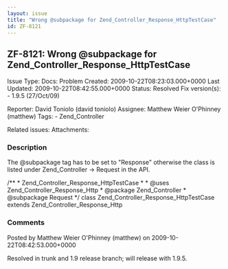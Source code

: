 ```yaml
---
layout: issue
title: "Wrong @subpackage for Zend_Controller_Response_HttpTestCase"
id: ZF-8121
---
```


ZF-8121: Wrong @subpackage for Zend\_Controller\_Response\_HttpTestCase
-----------------------------------------------------------------------

 Issue Type: Docs: Problem Created: 2009-10-22T08:23:03.000+0000 Last Updated: 2009-10-22T08:42:55.000+0000 Status: Resolved Fix version(s): - 1.9.5 (27/Oct/09)
 
 Reporter:  David Toniolo (david toniolo)  Assignee:  Matthew Weier O'Phinney (matthew)  Tags: - Zend\_Controller
 
 Related issues: 
 Attachments: 
### Description

The @subpackage tag has to be set to "Response" otherwise the class is listed under Zend\_Controller -> Request in the API.

/\*\* \* Zend\_Controller\_Response\_HttpTestCase \* \* @uses Zend\_Controller\_Response\_Http \* @package Zend\_Controller \* @subpackage Request \*/ class Zend\_Controller\_Response\_HttpTestCase extends Zend\_Controller\_Response\_Http

 

 

### Comments

Posted by Matthew Weier O'Phinney (matthew) on 2009-10-22T08:42:53.000+0000

Resolved in trunk and 1.9 release branch; will release with 1.9.5.

 

 